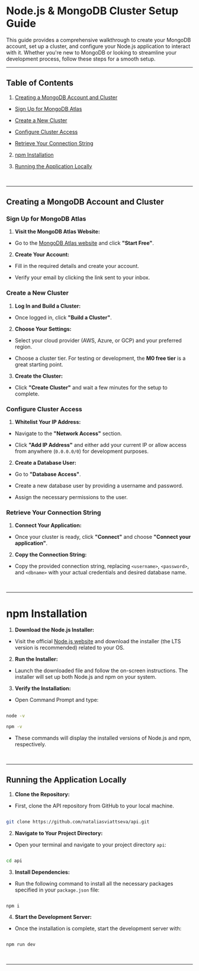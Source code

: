 
  

# Node.js & MongoDB Cluster Setup Guide

  

This guide provides a comprehensive walkthrough to create your MongoDB account, set up a cluster, and configure your Node.js application to interact with it. Whether you're new to MongoDB or looking to streamline your development process, follow these steps for a smooth setup.

  

---

## Table of Contents

1. [Creating a MongoDB Account and Cluster](#creating-a-mongodb-account-and-cluster)

- [Sign Up for MongoDB Atlas](#sign-up-for-mongodb-atlas)

- [Create a New Cluster](#create-a-new-cluster)

- [Configure Cluster Access](#configure-cluster-access)

- [Retrieve Your Connection String](#retrieve-your-connection-string)

2. [npm Installation](#npm-installation)

3. [Running the Application Locally](#running-the-application-locally)

<br>

---

  

## Creating a MongoDB Account and Cluster

### Sign Up for MongoDB Atlas

1.  **Visit the MongoDB Atlas Website:**

- Go to the [MongoDB Atlas website](https://www.mongodb.com/cloud/atlas) and click **"Start Free"**.

2.  **Create Your Account:**

- Fill in the required details and create your account.

- Verify your email by clicking the link sent to your inbox.

### Create a New Cluster

1.  **Log In and Build a Cluster:**

- Once logged in, click **"Build a Cluster"**.

2.  **Choose Your Settings:**

- Select your cloud provider (AWS, Azure, or GCP) and your preferred region.

- Choose a cluster tier. For testing or development, the **M0 free tier** is a great starting point.

3.  **Create the Cluster:**

- Click **"Create Cluster"** and wait a few minutes for the setup to complete.

### Configure Cluster Access

1.  **Whitelist Your IP Address:**

- Navigate to the **"Network Access"** section.

- Click **"Add IP Address"** and either add your current IP or allow access from anywhere (`0.0.0.0/0`) for development purposes.

2.  **Create a Database User:**

- Go to **"Database Access"**.

- Create a new database user by providing a username and password.

- Assign the necessary permissions to the user.

### Retrieve Your Connection String

1.  **Connect Your Application:**

- Once your cluster is ready, click **"Connect"** and choose **"Connect your application"**.

2.  **Copy the Connection String:**

- Copy the provided connection string, replacing `<username>`, `<password>`, and `<dbname>` with your actual credentials and desired database name.

<br>

---

# npm Installation

1. **Download the Node.js Installer:**

- Visit the official [Node.js website](https://nodejs.org/en/) and download the installer (the LTS version is recommended) related to your OS.

2. **Run the Installer:**

- Launch the downloaded file and follow the on-screen instructions. The installer will set up both Node.js and npm on your system.

3. **Verify the Installation:**

- Open Command Prompt and type:

```bash

node -v

npm -v

```

- These commands will display the installed versions of Node.js and npm, respectively.

<br>

---

## Running the Application Locally

1. **Clone the Repository:**

- First, clone the API repository from GitHub to your local machine.

```bash

git clone https://github.com/nataliasviattseva/api.git

```

2. **Navigate to Your Project Directory:**

- Open your terminal and navigate to your project directory `api`:

```bash

cd api

```

3. **Install Dependencies:**

- Run the following command to install all the necessary packages specified in your `package.json` file:

```bash

npm i

```

4. **Start the Development Server:**

- Once the installation is complete, start the development server with:

```bash

npm run dev

```

<br>

---

